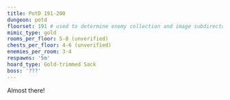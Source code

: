 ```yaml
---
title: PotD 191-200
dungeon: potd
floorset: 191 # used to determine enemy collection and image subdirectory
mimic_type: gold
rooms_per_floor: 5-8 (unverified)
chests_per_floor: 4-6 (unverified)
enemies_per_room: 3-4
respawns: '5m'
hoard_type: Gold-trimmed Sack
boss: '???'
---
```


Almost there!
